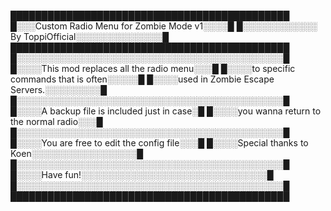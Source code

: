 █████████████████████████████████████████████
█░░░Custom Radio Menu for Zombie Mode v1░░░░█
█░░░░░░░░░░░░ By ToppiOfficial░░░░░░░░░░░░░░█
█████████████████████████████████████████████
█░░░░░░░░░░░░░░░░░░░░░░░░░░░░░░░░░░░░░░░░░░░█
█░░░░This mod replaces all the radio menu░░░█
█░░░░to specific commands that is often░░░░░█
█░░░░used in Zombie Escape Servers.░░░░░░░░░█
█░░░░░░░░░░░░░░░░░░░░░░░░░░░░░░░░░░░░░░░░░░░█
█░░░░A backup file is included just in case░█
█░░░░you wanna return to the normal radio░░░█
█░░░░░░░░░░░░░░░░░░░░░░░░░░░░░░░░░░░░░░░░░░░█
█░░░░You are free to edit the config file░░░█
█░░░░Special thanks to Koen░░░░░░░░░░░░░░░░░█
█░░░░░░░░░░░░░░░░░░░░░░░░░░░░░░░░░░░░░░░░░░░█
█░░░░Have fun!░░░░░░░░░░░░░░░░░░░░░░░░░░░░░░█
█░░░░░░░░░░░░░░░░░░░░░░░░░░░░░░░░░░░░░░░░░░░█
█████████████████████████████████████████████
